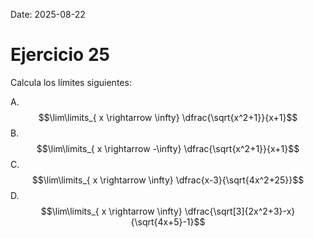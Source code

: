 Date: 2025-08-22

# Ejercicio 25

 
Calcula los límites siguientes:

A.  $$\lim\limits_{ x \rightarrow  \infty}  \dfrac{\sqrt{x^2+1}}{x+1}$$
B.  $$\lim\limits_{ x \rightarrow  -\infty}  \dfrac{\sqrt{x^2+1}}{x+1}$$
C.  $$\lim\limits_{ x \rightarrow  \infty}  \dfrac{x-3}{\sqrt{4x^2+25}}$$
D.  $$\lim\limits_{ x \rightarrow  \infty}  \dfrac{\sqrt[3]{2x^2+3}-x}{\sqrt{4x+5}-1}$$
